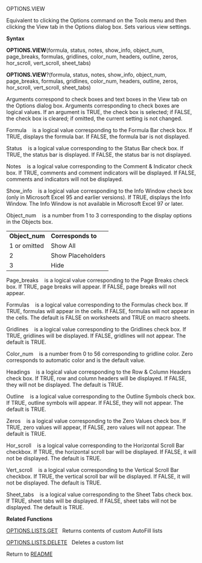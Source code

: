 OPTIONS.VIEW

Equivalent to clicking the Options command on the Tools menu and then
clicking the View tab in the Options dialog box. Sets various view
settings.

**Syntax**

**OPTIONS.VIEW**(formula, status, notes, show\_info, object\_num,
page\_breaks, formulas, gridlines, color\_num, headers, outline, zeros,
hor\_scroll, vert\_scroll, sheet\_tabs)

**OPTIONS.VIEW**?(formula, status, notes, show\_info, object\_num,
page\_breaks, formulas, gridlines, color\_num, headers, outline, zeros,
hor\_scroll, vert\_scroll, sheet\_tabs)

Arguments correspond to check boxes and text boxes in the View tab on
the Options dialog box. Arguments corresponding to check boxes are
logical values. If an argument is TRUE, the check box is selected; if
FALSE, the check box is cleared; if omitted, the current setting is not
changed.

Formula&nbsp;&nbsp;&nbsp;&nbsp;is a logical value corresponding to the
Formula Bar check box. If TRUE, displays the formula bar. If FALSE, the
formula bar is not displayed.

Status&nbsp;&nbsp;&nbsp;&nbsp;is a logical value corresponding to the
Status Bar check box. If TRUE, the status bar is displayed. If FALSE,
the status bar is not displayed.

Notes&nbsp;&nbsp;&nbsp;&nbsp;is a logical value corresponding to the
Comment & Indicator check box. If TRUE, comments and comment indicators
will be displayed. If FALSE, comments and indicators will not be
displayed.

Show\_info&nbsp;&nbsp;&nbsp;&nbsp;is a logical value corresponding to
the Info Window check box (only in Microsoft Excel 95 and earlier
versions). If TRUE, displays the Info Window. The Info Window is not
available in Microsoft Excel 97 or later.

Object\_num&nbsp;&nbsp;&nbsp;&nbsp;is a number from 1 to 3 corresponding
to the display options in the Objects box.

|                 |                    |
| --------------- | ------------------ |
| **Object\_num** | **Corresponds to** |
| 1 or omitted    | Show All           |
| 2               | Show Placeholders  |
| 3               | Hide               |

Page\_breaks&nbsp;&nbsp;&nbsp;&nbsp;is a logical value corresponding to
the Page Breaks check box. If TRUE, page breaks will appear. If FALSE,
page breaks will not appear.

Formulas&nbsp;&nbsp;&nbsp;&nbsp;is a logical value corresponding to the
Formulas check box. If TRUE, formulas will appear in the cells. If
FALSE, formulas will not appear in the cells. The default is FALSE on
worksheets and TRUE on macro sheets.

Gridlines&nbsp;&nbsp;&nbsp;&nbsp;is a logical value corresponding to the
Gridlines check box. If TRUE, gridlines will be displayed. If FALSE,
gridlines will not appear. The default is TRUE.

Color\_num&nbsp;&nbsp;&nbsp;&nbsp;is a number from 0 to 56 corresponding
to gridline color. Zero corresponds to automatic color and is the
default value.

Headings&nbsp;&nbsp;&nbsp;&nbsp;is a logical value corresponding to the
Row & Column Headers check box. If TRUE, row and column headers will be
displayed. If FALSE, they will not be displayed. The default is TRUE.

Outline&nbsp;&nbsp;&nbsp;&nbsp;is a logical value corresponding to the
Outline Symbols check box. If TRUE, outline symbols will appear. If
FALSE, they will not appear. The default is TRUE.

Zeros&nbsp;&nbsp;&nbsp;&nbsp;is a logical value corresponding to the
Zero Values check box. If TRUE, zero values will appear, If FALSE, zero
values will not appear. The default is TRUE.

Hor\_scroll&nbsp;&nbsp;&nbsp;&nbsp;is a logical value corresponding to
the Horizontal Scroll Bar checkbox. If TRUE, the horizontal scroll bar
will be displayed. If FALSE, it will not be displayed. The default is
TRUE.

Vert\_scroll&nbsp;&nbsp;&nbsp;&nbsp;is a logical value corresponding to
the Vertical Scroll Bar checkbox. If TRUE, the vertical scroll bar will
be displayed. If FALSE, it will not be displayed. The default is TRUE.

Sheet\_tabs&nbsp;&nbsp;&nbsp;&nbsp;is a logical value corresponding to
the Sheet Tabs check box. If TRUE, sheet tabs will be displayed. If
FALSE, sheet tabs will not be displayed. The default is TRUE.

**Related Functions**

[OPTIONS.LISTS.GET](OPTIONS.LISTS.GET.md)&nbsp;&nbsp;&nbsp;Returns contents of custom AutoFill
lists

[OPTIONS.LISTS.DELETE](OPTIONS.LISTS.DELETE.md)&nbsp;&nbsp;&nbsp;Deletes a custom list



Return to [README](README.md)

